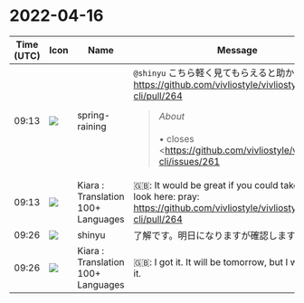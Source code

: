 # 2022-04-16

|Time (UTC)|Icon|Name|Message|
|---|---|---|---|
|09:13|![](https://secure.gravatar.com/avatar/1ac180f0868137292905c311b5fff781.jpg?s=72&d=https%3A%2F%2Fa.slack-edge.com%2Fdf10d%2Fimg%2Favatars%2Fava_0021-72.png)|spring-raining|`@shinyu` こちら軽く見てもらえると助かります🙏 <https://github.com/vivliostyle/vivliostyle-cli/pull/264><br><blockquote>*About*<br><br>• closes <https://github.com/vivliostyle/vivliostyle-cli/issues/261|#261><br>• closes <https://github.com/vivliostyle/vivliostyle-cli/issues/244|#244><br><br>Fix issues around config validation<br><br><https://user-images.githubusercontent.com/1771005/163669111-4e598699-cc4b-41ea-bccd-a0e000a18c6a.png|https://user-images.githubusercontent.com/1771005/163669111-4e598699-cc4b-41ea-bccd-a0e000a18c6a.png></blockquote>|
|09:13|![](https://avatars.slack-edge.com/2021-08-02/2324149410423_2aa7423c4133ecb9f168_72.png)|Kiara : Translation 100+ Languages|🇬🇧:  It would be great if you could take a quick look here: pray: <https://github.com/vivliostyle/vivliostyle-cli/pull/264>|
|09:26|![](https://avatars.slack-edge.com/2018-04-27/354445776386_e258f5ed5ba887b08668_72.jpg)|shinyu|了解です。明日になりますが確認します。|
|09:26|![](https://avatars.slack-edge.com/2021-08-02/2324149410423_2aa7423c4133ecb9f168_72.png)|Kiara : Translation 100+ Languages|🇬🇧: I got it. It will be tomorrow, but I will confirm it.|
